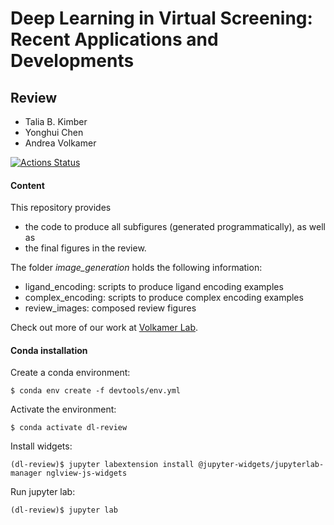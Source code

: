 # Deep Learning in Virtual Screening: Recent Applications and Developments
## Review

- Talia B. Kimber
- Yonghui Chen
- Andrea Volkamer

[![Actions Status](https://github.com/volkamerlab/DL_in_VS_review/workflows/CI/badge.svg)](https://github.com/volkamerlab/DL_in_VS_review/actions)

#### Content

This repository provides 
   * the code to produce all subfigures (generated programmatically), as well as
   * the final figures in the review.

The folder *image_generation* holds the following information: 
   * ligand_encoding: scripts to produce ligand encoding examples
   * complex_encoding: scripts to produce complex encoding examples
   * review_images: composed review figures

Check out more of our work at [Volkamer Lab](https://volkamerlab.org/).


#### Conda installation
Create a conda environment:

```console
$ conda env create -f devtools/env.yml
```

Activate the environment:

```console
$ conda activate dl-review
```

Install widgets:
```console
(dl-review)$ jupyter labextension install @jupyter-widgets/jupyterlab-manager nglview-js-widgets
```

Run jupyter lab:
```console
(dl-review)$ jupyter lab
```
